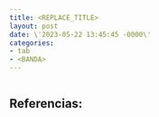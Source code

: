 ```yaml
---
title: <REPLACE_TITLE>
layout: post
date: \'2023-05-22 13:45:45 -0000\'
categories:
- tab
- <BANDA>
---
```


~~~
~~~

Referencias:
- 
